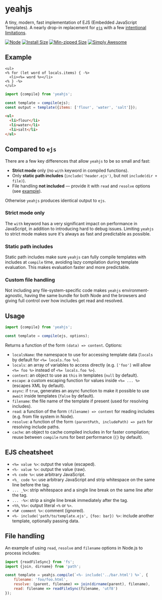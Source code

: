 # yeahjs

A tiny, modern, fast implementation of EJS (Embedded JavaScript Templates). A nearly drop-in replacement for [`ejs`](https://ejs.co/) with a few [intentional limitations](#compared-to-ejs).

[![Node](https://github.com/mourner/yeahjs/actions/workflows/node.yml/badge.svg)](https://github.com/mourner/yeahjs/actions/workflows/node.yml)
[![Install Size](https://packagephobia.now.sh/badge?p=yeahjs)](https://packagephobia.now.sh/result?p=yeahjs)
[![Min-zipped Size](https://badgen.net/bundlephobia/minzip/yeahjs)](https://bundlephobia.com/result?p=yeahjs)
[![Simply Awesome](https://img.shields.io/badge/simply-awesome-brightgreen.svg)](https://github.com/mourner/projects)

## Example

```ejs
<ul>
<% for (let word of locals.items) { -%>
  <li><%= word %></li>
<% } -%>
</ul>
```

```js
import {compile} from 'yeahjs';

const template = compile(ejs);
const output = template({items: ['flour', 'water', 'salt']});
```

```html
<ul>
  <li>flour</li>
  <li>water</li>
  <li>salt</li>
</ul>
```

## Compared to `ejs`

There are a few key differences that allow `yeahjs` to be so small and fast:

- **Strict mode** only (no `with` keyword in compiled functions).
- Only **static path includes** (`include('header.ejs')`, but not `include(dir + file)`).
- File handling **not included** — provide it with `read` and `resolve` options (see [example](#file-handling)).

Otherwise `yeahjs` produces identical output to `ejs`.

### Strict mode only

The `with` keyword has a very significant impact on performance in JavaScript, in addition to introducing hard to debug issues. Limiting `yeahjs` to strict mode makes sure it's always as fast and predictable as possible.

### Static path includes

Static path includes make sure `yeahjs` can fully compile templates with includes at `compile` time, avoiding lazy compilation during template evaluation. This makes evaluation faster and more predictable.

### Custom file handling

Not including any file-system-specific code makes `yeahjs` environment-agnostic, having the same bundle for both Node and the browsers and giving full control over how includes get read and resolved.

## Usage

```js
import {compile} from 'yeahjs';

const template = compile(ejs, options);
````

Returns a function of the form `(data) => content`. Options:

- `localsName`: the namespace to use for accessing template data (`locals` by default for `<%= locals.foo %>`).
- `locals`: an array of variables to access directly (e.g. `['foo']` will allow `<%= foo %>` instead of `<%= locals.foo %>`).
- `context`: an object to use as `this` in templates (`null` by default).
- `escape`: a custom escaping function for values inside `<%= ... %>` (escapes XML by default).
- `async`: if `true`, generates an async function to make it possible to use `await` inside templates (`false` by default).
- `filename`: the file name of the template if present (used for resolving includes).
- `read`: a function of the form `(filename) => content` for reading includes (e.g. from file system in Node).
- `resolve`: a function of the form `(parentPath, includePath) => path` for resolving include paths.
- `cache`: an object to cache compiled includes in for faster compilation; reuse between `compile` runs for best performance (`{}` by default).

## EJS cheatsheet

- `<%= value %>`: output the value (escaped).
- `<%- value %>`: output the value (raw).
- `<% code %>`: use arbitrary JavaScript.
- `<%_ code %>`: use arbitrary JavaScript and strip whitespace on the same line before the tag.
- `... _%>`: strip whitespace and a single line break on the same line after the tag.
- `... -%>`: strip a single line break immediately after the tag.
- `<%%`, `%%>`: output literal `<%` or `%>`.
- `<%# comment %>`: comment (ignored).
- `<%- include('path/to/template.ejs', {foo: bar}) %>`: include another template, optionally passing data.

## File handling

An example of using `read`, `resolve` and `filename` options in Node.js to process includes:

```js
import {readFileSync} from 'fs';
import {join, dirname} from 'path';

const template = yeahjs.compile(`<%- include('../bar.html') %>`, {
    filename: 'foo/foo.html',
    resolve: (parent, filename) => join(dirname(parent), filename),
    read: filename => readFileSync(filename, 'utf8')
});
```
